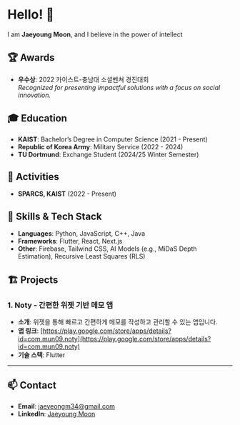 # Hello! 👋

I am **Jaeyoung Moon**, and I believe in the power of intellect

## 🏆 Awards
- **우수상**: 2022 카이스트-충남대 소셜벤쳐 경진대회  
  *Recognized for presenting impactful solutions with a focus on social innovation.*

## 🎓 Education
- **KAIST**: Bachelor’s Degree in Computer Science (2021 - Present)
- **Republic of Korea Army**: Military Service (2022 - 2024)
- **TU Dortmund**: Exchange Student (2024/25 Winter Semester)  

## 🤝 Activities
- **SPARCS, KAIST** (2022 - Present)

## 🔧 Skills & Tech Stack
- **Languages**: Python, JavaScript, C++, Java  
- **Frameworks**: Flutter, React, Next.js  
- **Other**: Firebase, Tailwind CSS, AI Models (e.g., MiDaS Depth Estimation), Recursive Least Squares (RLS)  

## 🏗️ Projects

### 1. Noty - 간편한 위젯 기반 메모 앱
* **소개**: 위젯을 통해 빠르고 간편하게 메모를 작성하고 관리할 수 있는 앱입니다.
* **앱 링크**: [https://play.google.com/store/apps/details?id=com.mun09.noty](https://play.google.com/store/apps/details?id=com.mun09.noty)
* **기술 스택**: Flutter

---

## 📫 Contact
- **Email**: jaeyeongm34@gmail.com
- **LinkedIn**: [Jaeyoung Moon](https://www.linkedin.com/in/%EC%9E%AC%EC%98%81-%EB%AC%B8-1b9baa22a/)  

